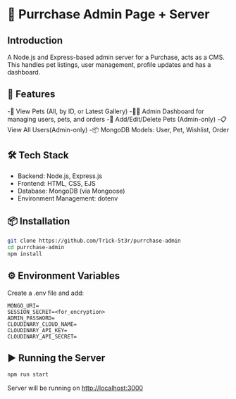 # 🐾 Purrchase Admin Page + Server

## Introduction

A Node.js and Express-based admin server for a Purchase, acts as a CMS. This handles pet listings, user management, profile updates and has a dashboard.

## 🚀 Features

-🐶 View Pets (All, by ID, or Latest Gallery)
-🧑‍💼 Admin Dashboard for managing users, pets, and orders
-🐾 Add/Edit/Delete Pets (Admin-only)
-📋 View All Users(Admin-only)
-📦 MongoDB Models: User, Pet, Wishlist, Order

## 🛠️ Tech Stack

- Backend: Node.js, Express.js
- Frontend: HTML, CSS, EJS
- Database: MongoDB (via Mongoose)
- Environment Management: dotenv

## 📦 Installation

```bash
git clone https://github.com/Tr1ck-5t3r/purrchase-admin
cd purrchase-admin
npm install
```

## ⚙️ Environment Variables

Create a .env file and add:

```env
MONGO_URI=
SESSION_SECRET=<for_encryption>
ADMIN_PASSWORD=
CLOUDINARY_CLOUD_NAME=
CLOUDINARY_API_KEY=
CLOUDINARY_API_SECRET=
```

## ▶️ Running the Server

```bash
npm run start
```

Server will be running on <http://localhost:3000>